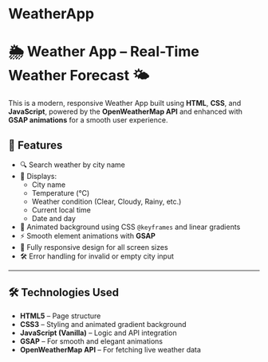 ﻿# WeatherApp
 # 🌦️ Weather App – Real-Time Weather Forecast 🌤️

This is a modern, responsive Weather App built using **HTML**, **CSS**, and **JavaScript**, powered by the **OpenWeatherMap API** and enhanced with **GSAP animations** for a smooth user experience.

## 🚀 Features

- 🔍 Search weather by city name
- 📍 Displays:
  - City name
  - Temperature (°C)
  - Weather condition (Clear, Cloudy, Rainy, etc.)
  - Current local time
  - Date and day
- 🎨 Animated background using CSS `@keyframes` and linear gradients
- ⚡ Smooth element animations with **GSAP**
- 📱 Fully responsive design for all screen sizes
- 🛠️ Error handling for invalid or empty city input

---

## 🛠️ Technologies Used

- **HTML5** – Page structure  
- **CSS3** – Styling and animated gradient background  
- **JavaScript (Vanilla)** – Logic and API integration  
- **GSAP** – For smooth and elegant animations  
- **OpenWeatherMap API** – For fetching live weather data


